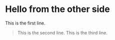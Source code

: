 # Hello from the other side
This is the first line. 
>This is the second line. 
This is the third line. 